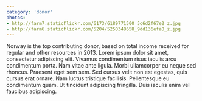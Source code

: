 ```yaml
---
category: 'donor'
photos:
- http://farm7.staticflickr.com/6173/6189771500_5c6d2f67e2_z.jpg
- http://farm6.staticflickr.com/5204/5250348658_9dd136efa0_z.jpg
---
```

Norway is the top contributing donor, based on total income received for regular and other resources in 2013. Lorem ipsum dolor sit amet, consectetur adipiscing elit. Vivamus condimentum risus iaculis arcu condimentum porta. Nam vitae ante ligula. Morbi ullamcorper eu neque sed rhoncus. Praesent eget sem sem. Sed cursus velit non est egestas, quis cursus erat ornare. Nam luctus tristique facilisis. Pellentesque eu condimentum quam. Ut tincidunt adipiscing fringilla. Duis iaculis enim vel faucibus adipiscing.